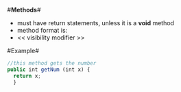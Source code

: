 #**Methods**#
- must have return statements, unless it is a **void** method
- method format is:
-   << visibility modifier >> <return type> <method name> <parameter list>

#Example#

```javascript
//this method gets the number
public int getNum (int x) {
  return x;
  }
  ```
  
